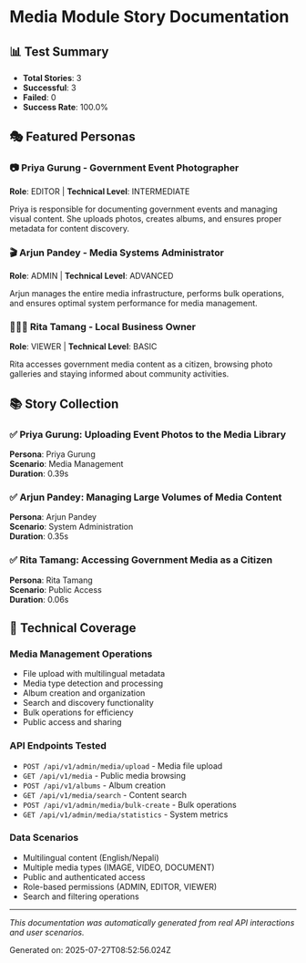 # Media Module Story Documentation

## 📊 Test Summary

- **Total Stories**: 3
- **Successful**: 3
- **Failed**: 0
- **Success Rate**: 100.0%

## 🎭 Featured Personas

### 📷 Priya Gurung - Government Event Photographer
**Role**: EDITOR | **Technical Level**: INTERMEDIATE

Priya is responsible for documenting government events and managing visual content. She uploads photos, creates albums, and ensures proper metadata for content discovery.

### 🎬 Arjun Pandey - Media Systems Administrator  
**Role**: ADMIN | **Technical Level**: ADVANCED

Arjun manages the entire media infrastructure, performs bulk operations, and ensures optimal system performance for media management.

### 👩🏽‍💼 Rita Tamang - Local Business Owner
**Role**: VIEWER | **Technical Level**: BASIC

Rita accesses government media content as a citizen, browsing photo galleries and staying informed about community activities.

## 📚 Story Collection

### ✅ Priya Gurung: Uploading Event Photos to the Media Library
**Persona**: Priya Gurung  
**Scenario**: Media Management  
**Duration**: 0.39s

### ✅ Arjun Pandey: Managing Large Volumes of Media Content
**Persona**: Arjun Pandey  
**Scenario**: System Administration  
**Duration**: 0.35s

### ✅ Rita Tamang: Accessing Government Media as a Citizen
**Persona**: Rita Tamang  
**Scenario**: Public Access  
**Duration**: 0.06s

## 🔧 Technical Coverage

### Media Management Operations
- File upload with multilingual metadata
- Media type detection and processing
- Album creation and organization
- Search and discovery functionality
- Bulk operations for efficiency
- Public access and sharing

### API Endpoints Tested
- `POST /api/v1/admin/media/upload` - Media file upload
- `GET /api/v1/media` - Public media browsing
- `POST /api/v1/albums` - Album creation
- `GET /api/v1/media/search` - Content search
- `POST /api/v1/admin/media/bulk-create` - Bulk operations
- `GET /api/v1/admin/media/statistics` - System metrics

### Data Scenarios
- Multilingual content (English/Nepali)
- Multiple media types (IMAGE, VIDEO, DOCUMENT)
- Public and authenticated access
- Role-based permissions (ADMIN, EDITOR, VIEWER)
- Search and filtering operations

---

*This documentation was automatically generated from real API interactions and user scenarios.*

Generated on: 2025-07-27T08:52:56.024Z
